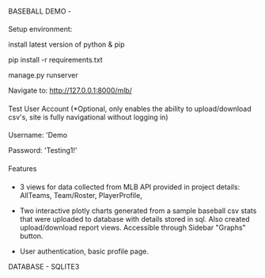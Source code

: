 ####
BASEBALL DEMO -
####

Setup environment:

install latest version of python & pip 

pip install -r requirements.txt

manage.py runserver

Navigate to: http://127.0.0.1:8000/mlb/


####
Test User Account (*Optional, only enables the ability to upload/download csv's, site is fully navigational without logging in)
####

Username: 'Demo

Password: 'Testing1!'


####
Features
####

- 3 views for data collected from MLB API provided in project details: AllTeams, Team/Roster, PlayerProfile,

- Two interactive plotly charts generated from a sample baseball csv stats that were uploaded to database with details stored in sql. Also created upload/download report views. Accessible through Sidebar "Graphs" button.
 
- User authentication, basic profile page.

DATABASE - SQLITE3
